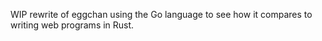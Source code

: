 WIP rewrite of eggchan using the Go language to see how it compares to writing web programs in Rust.
